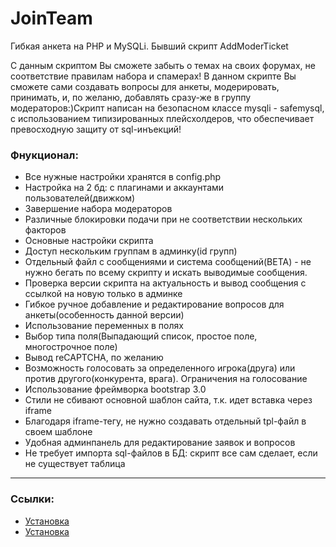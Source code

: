 JoinTeam
========

Гибкая анкета на PHP и MySQLi. Бывший скрипт AddModerTicket

С данным скриптом Вы сможете забыть о темах на своих форумах, не соответствие правилам набора и спамерах! В данном скрипте Вы сможете сами создавать вопросы для анкеты, модерировать, принимать, и, по желаню, добавлять сразу-же в группу модераторов:)Скрипт написан на безопасном классе mysqli - safemysql, с использованием типизированных плейсхолдеров, что обеспечивает превосходную защиту от sql-инъекций!

### Фнукционал:
* Все нужные настройки хранятся в config.php
* Настройка на 2 бд: с плагинами и аккаунтами пользователей(движком)
* Завершение набора модераторов
* Различные блокировки подачи при не соответствии нескольких факторов
* Основные настройки скрипта
* Доступ нескольким группам в админку(id групп)
* Отдельный файл с сообщениями и система сообщений(BETA) - не нужно бегать по всему скрипту и искать выводимые сообщения.
* Проверка версии скрипта на актуальность и вывод сообщения с ссылкой на новую только в админке
* Гибкое ручное добавление и редактирование вопросов для анкеты(особенность данной версии)
* Использование переменных в полях
* Выбор типа поля(Выпадающий список, простое поле, многострочное поле)
* Вывод reCAPTCHA, по желанию
* Возможность голосовать за определенного игрока(друга) или против другого(конкурента, врага). Ограничения на голосование
* Использование фреймворка bootstrap 3.0
* Стили не сбивают основной шаблон сайта, т.к. идет вставка через iframe
* Благодаря iframe-тегу, не нужно создавать отдельный tpl-файл в своем шаблоне
* Удобная админпанель для редактирование заявок и вопросов
* Не требует импорта sql-файлов в БД: скрипт все сам сделает, если не существует таблица

***
### Ссылки:
* <a href="https://github.com/AlexMerser21/JoinTeam/wiki/%D0%A3%D1%81%D1%82%D0%B0%D0%BD%D0%BE%D0%B2%D0%BA%D0%B0">Установка</a>
* <a href="https://github.com/AlexMerser21/JoinTeam/wiki/%D0%9D%D0%B0%D1%81%D1%82%D1%80%D0%BE%D0%B9%D0%BA%D0%B0">Установка</a>
